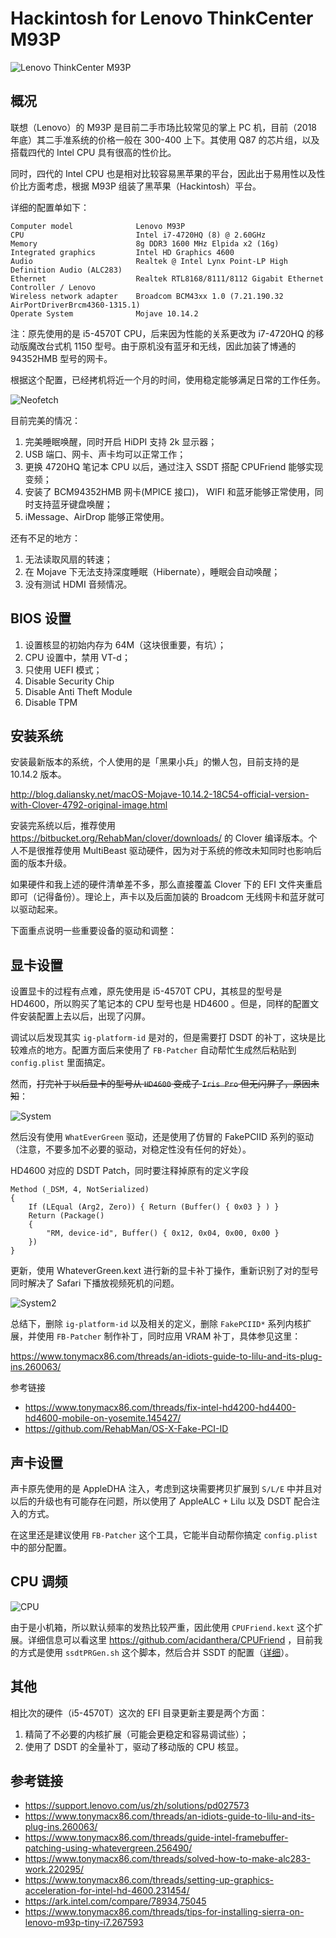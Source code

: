 # Hackintosh for Lenovo ThinkCenter M93P 

![Lenovo ThinkCenter M93P](asserts/device.png)

## 概况

联想（Lenovo）的 M93P 是目前二手市场比较常见的掌上 PC 机，目前（2018年底）其二手准系统的价格一般在 300-400 上下。其使用 Q87 的芯片组，以及搭载四代的 Intel CPU 具有很高的性价比。

同时，四代的 Intel CPU 也是相对比较容易黑苹果的平台，因此出于易用性以及性价比方面考虑，根据 M93P 组装了黑苹果（Hackintosh）平台。

详细的配置单如下：

```
Computer model              Lenovo M93P
CPU                         Intel i7-4720HQ (8) @ 2.60GHz
Memory                      8g DDR3 1600 MHz Elpida x2 (16g)
Integrated graphics         Intel HD Graphics 4600
Audio                       Realtek @ Intel Lynx Point-LP High Definition Audio (ALC283)
Ethernet                    Realtek RTL8168/8111/8112 Gigabit Ethernet Controller / Lenovo
Wireless network adapter    Broadcom BCM43xx 1.0 (7.21.190.32 AirPortDriverBrcm4360-1315.1)
Operate System              Mojave 10.14.2
```

注：原先使用的是 i5-4570T CPU，后来因为性能的关系更改为 i7-4720HQ 的移动版魔改台式机 1150 型号。由于原机没有蓝牙和无线，因此加装了博通的 94352HMB 型号的网卡。

根据这个配置，已经拷机将近一个月的时间，使用稳定能够满足日常的工作任务。

![Neofetch](asserts/neofetch.png)

目前完美的情况：

1. 完美睡眠唤醒，同时开启 HiDPI 支持 2k 显示器；
2. USB 端口、网卡、声卡均可以正常工作；
3. 更换 4720HQ 笔记本 CPU 以后，通过注入 SSDT 搭配 CPUFriend 能够实现变频；
4. 安装了 BCM94352HMB 网卡(MPICE 接口)， WIFI 和蓝牙能够正常使用，同时支持蓝牙键盘唤醒；
5. iMessage、AirDrop 能够正常使用。

还有不足的地方：

1. 无法读取风扇的转速；
2. 在 Mojave 下无法支持深度睡眠（Hibernate），睡眠会自动唤醒；
3. 没有测试 HDMI 音频情况。

## BIOS 设置

1. 设置核显的初始内存为 64M（这块很重要，有坑）；
2. CPU 设置中，禁用 VT-d；
3. 只使用 UEFI 模式；
4. Disable Security Chip
5. Disable Anti Theft Module
6. Disable TPM

## 安装系统

安装最新版本的系统，个人使用的是「黑果小兵」的懒人包，目前支持的是 10.14.2 版本。

http://blog.daliansky.net/macOS-Mojave-10.14.2-18C54-official-version-with-Clover-4792-original-image.html

安装完系统以后，推荐使用 https://bitbucket.org/RehabMan/clover/downloads/ 的 Clover 编译版本。个人不是很推荐使用 MultiBeast 驱动硬件，因为对于系统的修改未知同时也影响后面的版本升级。

如果硬件和我上述的硬件清单差不多，那么直接覆盖 Clover 下的 EFI 文件夹重启即可（记得备份）。理论上，声卡以及后面加装的 Broadcom 无线网卡和蓝牙就可以驱动起来。

下面重点说明一些重要设备的驱动和调整：

## 显卡设置

设置显卡的过程有点难，原先使用是 i5-4570T CPU，其核显的型号是 HD4600，所以购买了笔记本的 CPU 型号也是 HD4600 。但是，同样的配置文件安装配置上去以后，出现了闪屏。

调试以后发现其实 `ig-platform-id` 是对的，但是需要打 DSDT 的补丁，这块是比较难点的地方。配置方面后来使用了 `FB-Patcher` 自动帮忙生成然后粘贴到 `config.plist` 里面搞定。

然而，<del>打完补丁以后显卡的型号从 `HD4600` 变成了 `Iris Pro` 但无闪屏了，原因未知</del>：

![System](asserts/system.png)

然后没有使用 `WhatEverGreen` 驱动，还是使用了仿冒的 FakePCIID 系列的驱动（注意，不要多加不必要的驱动，对稳定性没有任何的好处）。

HD4600 对应的 DSDT Patch，同时要注释掉原有的定义字段

```dsl
Method (_DSM, 4, NotSerialized)
{
    If (LEqual (Arg2, Zero)) { Return (Buffer() { 0x03 } ) }
    Return (Package()
    {
        "RM, device-id", Buffer() { 0x12, 0x04, 0x00, 0x00 }
    })
}
```

更新，使用 WhateverGreen.kext 进行新的显卡补丁操作，重新识别了对的型号同时解决了 Safari 下播放视频死机的问题。

![System2](asserts/system2.png)

总结下，删除 `ig-platform-id` 以及相关的定义，删除 `FakePCIID*` 系列内核扩展，并使用 `FB-Patcher` 制作补丁，同时应用 VRAM 补丁，具体参见这里：

https://www.tonymacx86.com/threads/an-idiots-guide-to-lilu-and-its-plug-ins.260063/


参考链接

* https://www.tonymacx86.com/threads/fix-intel-hd4200-hd4400-hd4600-mobile-on-yosemite.145427/
* https://github.com/RehabMan/OS-X-Fake-PCI-ID


## 声卡设置

声卡原先使用的是 AppleDHA 注入，考虑到这块需要拷贝扩展到 `S/L/E` 中并且对以后的升级也有可能存在问题，所以使用了 AppleALC + Lilu 以及 DSDT 配合注入的方式。

在这里还是建议使用 `FB-Patcher` 这个工具，它能半自动帮你搞定 `config.plist` 中的部分配置。

## CPU 调频

![CPU](asserts/cpu.png)

由于是小机箱，所以默认频率的发热比较严重，因此使用 `CPUFriend.kext` 这个扩展。详细信息可以看这里 https://github.com/acidanthera/CPUFriend ，目前我的方式是使用 `ssdtPRGen.sh` 这个脚本，然后合并 SSDT 的配置（[详细](https://github.com/acidanthera/CPUFriend/blob/master/Instructions.md)）。

## 其他

相比次的硬件（i5-4570T）这次的 EFI 目录更新主要是两个方面：

1. 精简了不必要的内核扩展（可能会更稳定和容易调试些）；
2. 使用了 DSDT 的全量补丁，驱动了移动版的 CPU 核显。

## 参考链接

* https://support.lenovo.com/us/zh/solutions/pd027573
* https://www.tonymacx86.com/threads/an-idiots-guide-to-lilu-and-its-plug-ins.260063/
* https://www.tonymacx86.com/threads/guide-intel-framebuffer-patching-using-whatevergreen.256490/
* https://www.tonymacx86.com/threads/solved-how-to-make-alc283-work.220295/
* https://www.tonymacx86.com/threads/setting-up-graphics-acceleration-for-intel-hd-4600.231454/
* https://ark.intel.com/compare/78934,75045
* https://www.tonymacx86.com/threads/tips-for-installing-sierra-on-lenovo-m93p-tiny-i7.267593